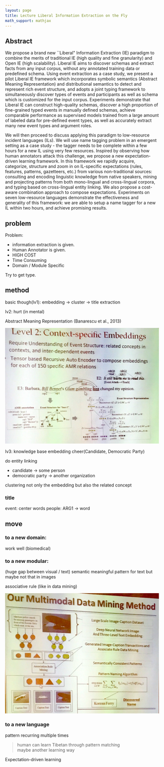 ```yaml
---
layout: page
title: Lecture Liberal Information Extraction on the Fly
math_support: mathjax
---
```



## Abstract

We propose a brand new ``Liberal" Information Extraction (IE) paradigm to combine the merits of traditional IE (high quality and fine granularity) and Open IE (high scalability). Liberal IE aims to discover schemas and extract facts from any input corpus, without any annotated training data or predefined schema. Using event extraction as a case study, we present a pilot Liberal IE framework which incorporates symbolic semantics (Abstract Meaning Representation) and distributional semantics to detect and represent rich event structure, and adopts a joint typing framework to simultaneously discover types of events and participants as well as schema which is customized for the input corpus. Experiments demonstrate that Liberal IE can construct high-quality schemas, discover a high proportion of fine-grained typed events in manually defined schemas, achieve comparable performance as supervised models trained from a large amount of labeled data for pre-defined event types, as well as accurately extract many new event types and argument roles.

We will then proceed to discuss applying this paradigm to low-resource incident languages (ILs). We will use name tagging problem in an emergent setting as a case study - the tagger needs to be complete within a few hours for a new IL using very few resources. Inspired by observing how human annotators attack this challenge, we propose a new expectation-driven learning framework. In this framework we rapidly acquire, categorize, structure and zoom in on IL-specific expectations (rules, features, patterns, gazetteers, etc.) from various non-traditional sources: consulting and encoding linguistic knowledge from native speakers, mining and projecting patterns from both mono-lingual and cross-lingual corpora, and typing based on cross-lingual entity linking. We also propose a cost-aware combination approach to compose expectations. Experiments on seven low-resource languages demonstrate the effectiveness and generality of this framework: we are able to setup a name tagger for a new IL within two hours, and achieve promising results.

## problem

Problem:

- information extraction is given.
- Human Annotator is given.
- HIGH COST
- Time Consuming
- Domain / Module Specific

Try to get type.

## method

basic though(lv1): embedding -> cluster -> title extraction

lv2: hurt (in mental)

Abstract Meaning Representation (Banarescu et al., 2013)

<div><img src="resources/FB7423AD76A2CFD7DDFEA6EE21ADE0A1.jpg" alt="IMG_9101.JPG"></div>



lv3: knowledge base embedding
cheer(Candidate, Democratic Party)

do entity linking

- candidate -> some person
- democratic party -> another organization

clustering not only the embedding but also the related concept

### title
event: center words
people: ARG1 -> word

## move

### to a new domain:
work well (biomedical)

### to a new modular:

(huge gap between visual / text)
semantic meaningful pattern for text but maybe not that in images

associative rule (like in data mining)


<div><img src="resources/3196CFF8B5C011D73B3A655B82249AB3.jpg" alt="IMG_9102.JPG"></div>



### to a new language

pattern recurring multiple times

> human can learn Tibetan through pattern matching  
> maybe another learning way

Expectation-driven learning






